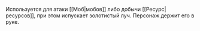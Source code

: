 Используется для атаки [[Моб|мобов]] либо добычи [[Ресурс|ресурсов]], при этом испускает золотистый луч. Персонаж держит его в руке.